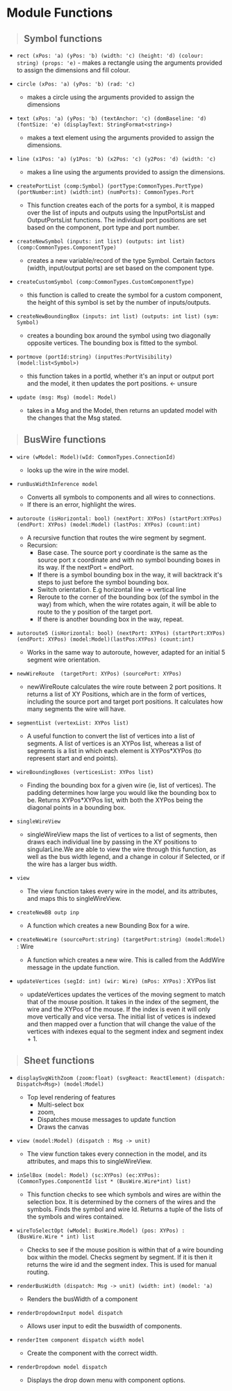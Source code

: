 # Module Functions

>## Symbol functions

- `rect (xPos: 'a) (yPos: 'b) (width: 'c) (height: 'd) (colour: string) (props: 'e)`  - makes a rectangle using the arguments provided to assign the dimensions and fill colour.

- `circle (xPos: 'a) (yPos: 'b) (rad: 'c)` 
  - makes a circle using the arguments provided to assign the dimensions

- `text (xPos: 'a) (yPos: 'b) (textAnchor: 'c) (domBaseline: 'd) (fontSize: 'e) (displayText: StringFormat<string>)` 
  - makes a text element using the arguments provided to assign the dimensions.

- `line (x1Pos: 'a) (y1Pos: 'b) (x2Pos: 'c) (y2Pos: 'd) (width: 'c)` 
  - makes a line using the arguments provided to assign the dimensions.

- `createPortList (comp:Symbol) (portType:CommonTypes.PortType) (portNumber:int) (width:int) (numPorts): CommonTypes.Port` 
  - This function creates each of the ports for a symbol, it is mapped over the list of inputs and outputs using the InputPortsList and OutputPortsList functions. The individual port positions are set based on the component, port type and port number.  

- `createNewSymbol (inputs: int list) (outputs: int list) (comp:CommonTypes.ComponentType)` 
  - creates a new variable/record of the type Symbol. Certain factors (width, input/output ports) are set based on the component type. 

- `createCustomSymbol (comp:CommonTypes.CustomComponentType)` 
  - this function is called to create the symbol for a custom component, the height of this symbol is set by the number of inputs/outputs. 

- `createNewBoundingBox (inputs: int list) (outputs: int list) (sym: Symbol)` 
  - creates a bounding box around the symbol using two diagonally opposite vertices. The bounding box is fitted to the symbol.

- `portmove (portId:string) (inputYes:PortVisibility) (model:list<Symbol>)` 
  - this function takes in a portId, whether it's an input or output port and the model, it then updates the port positions. <- unsure

- `update (msg: Msg) (model: Model)` 
  - takes in a Msg and the Model, then returns an updated model with the changes that the Msg stated.  

>## BusWire functions

- `wire (wModel: Model)(wId: CommonTypes.ConnectionId) `
  - looks up the wire in the wire model.

- `runBusWidthInference model`
  - Converts all symbols to components and all wires to connections.
  - If there is an error, highlight the wires. 

- `autoroute (isHorizontal: bool) (nextPort: XYPos) (startPort:XYPos) (endPort: XYPos) (model:Model) (lastPos: XYPos) (count:int)`
  - A recursive function that routes the wire segment by segment. 
  - Recursion:
    - Base case. The source port y coordinate is the same as the source port x coordinate and with no symbol bounding boxes in its way. If the nextPort = endPort.
    - If there is a symbol bounding box in the way, it will backtrack it's steps to just before the symbol bounding box. 
    - Switch orientation. E.g horizontal line -> vertical line
    - Reroute to the corner of the bounding box (of the symbol in the way) from which, when the wire rotates again, it will be able to route to the y position of the target port. 
    - If there is another bounding box in the way, repeat. 

- `autoroute5 (isHorizontal: bool) (nextPort: XYPos) (startPort:XYPos) (endPort: XYPos) (model:Model)(lastPos:XYPos) (count:int)`
  - Works in the same way to autoroute, however, adapted for an initial 5 segment wire orientation. 

- `newWireRoute  (targetPort: XYPos) (sourcePort: XYPos)  `
  - newWireRoute calculates the wire route between 2 port positions. It returns a list of XY Positions, which are in the form of vertices, including the source port and target port positions. It calculates how many segments the wire will have. 

- `segmentList (vertexList: XYPos list)` 
  - A useful function to convert the list of vertices into a list of segments. A list of vertices is an XYPos list, whereas a list of segments is a list in which each element is XYPos*XYPos (to represent start and end points).

- `wireBoundingBoxes (verticesList: XYPos list) `
  - Finding the bounding box for a given wire (ie, list of vertices). The padding determines how large you would like the bounding box to be. Returns XYPos*XYPos list, with both the XYPos being the diagonal points in a bounding box. 

- `singleWireView `
  - singleWireView maps the list of vertices to a list of segments, then draws each individual line by passing in the XY positions to singularLine.We are able to view the wire through this function, as well as the bus width legend, and a change in colour if Selected, or if the wire has a larger bus width. 

- `view`
  - The view function takes every wire in the model, and its attributes, and maps this to singleWireView. 

- `createNewBB outp inp` 
  - A function which creates a new Bounding Box for a wire. 

- `createNewWire (sourcePort:string) (targetPort:string) (model:Model)` : Wire 
  - A function which creates a new wire. This is called from the AddWire message in the update function.

- `updateVertices (segId: int) (wir: Wire) (mPos: XYPos)` : XYPos list
  - updateVertices updates the vertices of the moving segment to match that of the mouse position. It takes in the index of the segment, the wire and the XYPos of the mouse. If the index is even it will only move vertically and vice versa. The initial list of vetices is indexed and then mapped over a function that will change the value of the vertices with indexes equal to the segment index and segment index + 1.


>## Sheet functions

- `displaySvgWithZoom (zoom:float) (svgReact: ReactElement) (dispatch: Dispatch<Msg>) (model:Model) `
  - Top level rendering of features 
    - Multi-select box
    - zoom, 
    - Dispatches mouse messages to update function
    - Draws the canvas

- `view (model:Model) (dispatch : Msg -> unit) `
  - The view function takes every connection in the model, and its attributes, and maps this to singleWireView. 

- `inSelBox (model: Model) (sc:XYPos) (ec:XYPos): (CommonTypes.ComponentId list * (BusWire.Wire*int) list) `
  - This function checks to see which symbols and wires are within the selection box. It is determined by the corners of the wires and the symbols. Finds the symbol and wire Id. Returns a tuple of the lists of the symbols and wires contained. 

- `wireToSelectOpt (wModel: BusWire.Model) (pos: XYPos) : (BusWire.Wire * int) list` 
  - Checks to see if the mouse position is within that of a wire bounding box within the model. Checks segment by segment. If it is then it returns the wire id and the segment index. This is used for manual routing.

- `renderBusWidth (dispatch: Msg -> unit) (width: int) (model: 'a)` 
  - Renders the busWidth of a component

- `renderDropdownInput model dispatch `  
  - Allows user input to edit the buswidth of components.

- `renderItem component dispatch width model`
  - Create the component with the correct width.

- `renderDropdown model dispatch`
  - Displays the drop down menu with component options.
